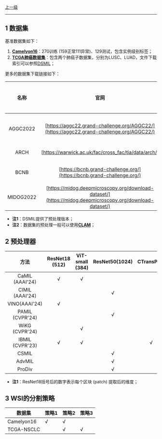 [上一级](README.md)

---

## 1 数据集
基准数据集如下：
1. [**Camelyon16**](https://camelyon17.grand-challenge.org/)：270训练 (159正常111异常)、129测试，包含实例级别标签；
2. [**TCGA肺癌数据集**](https://portal.gdc.cancer.gov/files/608e2269-04b4-4a20-aca8-d20f36800cc3)：包含两个肺癌子数据集，分别为LUSC、LUAD，文件下载索引可以参照[DSMIL](https://github.com/binli123/dsmil-wsi/tree/master/tcga-download)；

更多的数据集下载链接如下：

|名称|官网|类型|类别|实例标签|类别平衡|文本描述
|:----------------:|:---------------:|:----------------:|:---------------:|:---------------:|:---------------:|:---------------:|
|AGGC2022|[https://aggc22.grand-challenge.org/AGGC22/](https://aggc22.grand-challenge.org/AGGC22/)|前列腺癌|2||√|
|ARCH|[https://warwick.ac.uk/fac/cross_fac/tia/data/arch/]|混合|||√
|BCNB|[https://bcnb.grand-challenge.org/](https://bcnb.grand-challenge.org/)|乳腺癌|3|√||
|MIDOG2022|[https://midog.deepmicroscopy.org/download-dataset/](https://midog.deepmicroscopy.org/download-dataset/)|[混合]|6||


- **注1**：DSMIL提供了预处理版本；
- **注2**：数据集的预处理一般可以使用[**CLAM**](https://github.com/mahmoodlab/CLAM)；
## 2 预处理器
|        方法        | ResNet18 (512)  | ViT-small (384)  | ResNet50(1024)  |  CTransPath  
|:----------------:|:---------------:|:----------------:|:---------------:|:------------:|
| CaMIL (AAAI'24)  |        √        |        √         
| CIMIL (AAAI'24)  |||        √        
|  VINO(AAAI'24)   |        √        ||
| PAMIL (CVPR'24)  |||        √        
|  WiKG (CVPR'24)  ||        √        
| IBMIL (CVPR'23)  |        √        |        √         ||        √        
|      CSMIL       |||        √        
|      AdvMIL      |||        √        
|      ProDiv      |||        √        

- **注1**：ResNet18括号后的数字表示每个区块 (patch) 提取后的维度；
## 3 WSI的分割策略
|数据集| 策略1 |策略2|策略3
|--|--|--|--|
| Camelyon16 | √ |√
|TCGA-NSCLC||√|√
